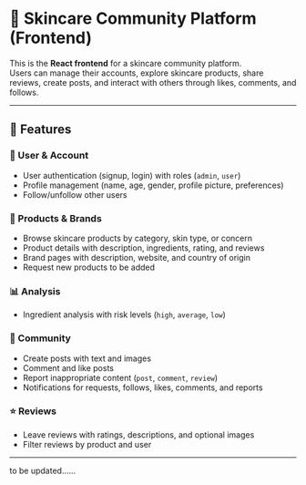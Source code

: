 # 🌸 Skincare Community Platform (Frontend)

This is the **React frontend** for a skincare community platform.  
Users can manage their accounts, explore skincare products, share reviews, create posts, and interact with others through likes, comments, and follows.

---

## 🚀 Features

### 👤 User & Account
- User authentication (signup, login) with roles (`admin`, `user`)
- Profile management (name, age, gender, profile picture, preferences)
- Follow/unfollow other users

### 🧴 Products & Brands
- Browse skincare products by category, skin type, or concern
- Product details with description, ingredients, rating, and reviews
- Brand pages with description, website, and country of origin
- Request new products to be added

### 📊 Analysis
- Ingredient analysis with risk levels (`high`, `average`, `low`)

### 📝 Community
- Create posts with text and images
- Comment and like posts
- Report inappropriate content (`post`, `comment`, `review`)
- Notifications for requests, follows, likes, comments, and reports

### ⭐ Reviews
- Leave reviews with ratings, descriptions, and optional images
- Filter reviews by product and user

--- 
to be updated......
